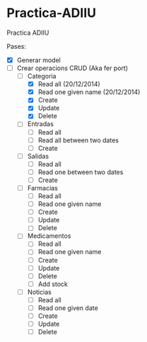 Practica-ADIIU
==============

Practica ADIIU

Pases:

- [x] Generar model
- [ ] Crear operacions CRUD (Aka fer port)
    - [ ] Categoria
        - [x] Read all (20/12/2014)
        - [x] Read one given name (20/12/2014)
        - [x] Create
        - [x] Update
        - [x] Delete
    - [ ] Entradas
        - [ ] Read all
        - [ ] Read all between two dates
        - [ ] Create
    - [ ] Salidas
        - [ ] Read all
        - [ ] Read one between two dates
        - [ ] Create
    - [ ] Farmacias
        - [ ] Read all
        - [ ] Read one given name
        - [ ] Create
        - [ ] Update
        - [ ] Delete
    - [ ] Medicamentos
        - [ ] Read all
        - [ ] Read one given name
        - [ ] Create
        - [ ] Update
        - [ ] Delete
        - [ ] Add stock
    - [ ] Noticias
        - [ ] Read all
        - [ ] Read one given date
        - [ ] Create
        - [ ] Update
        - [ ] Delete

